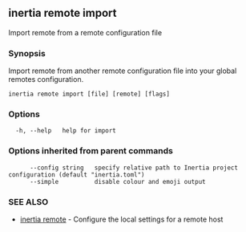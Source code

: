 ## inertia remote import

Import remote from a remote configuration file

### Synopsis

Import remote from another remote configuration file into your global
remotes configuration.

```
inertia remote import [file] [remote] [flags]
```

### Options

```
  -h, --help   help for import
```

### Options inherited from parent commands

```
      --config string   specify relative path to Inertia project configuration (default "inertia.toml")
      --simple          disable colour and emoji output
```

### SEE ALSO

* [inertia remote](inertia_remote.md)	 - Configure the local settings for a remote host

